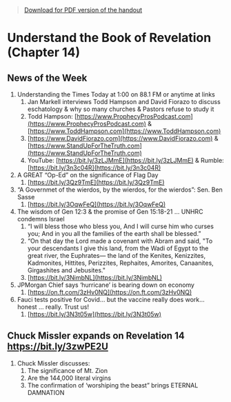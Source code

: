 >[Download for PDF version of the handout](/week061922.pdf)


# Understand the Book of Revelation (Chapter 14)

## News of the Week
1. Understanding the Times Today at 1:00 on 88.1 FM or anytime at links              
	1. Jan Markell interviews Todd Hampson and David Fiorazo to discuss eschatology & why so many churches & Pastors refuse to study it
	1. Todd Hampson:  [https://www.ProphecyProsPodcast.com](https://www.ProphecyProsPodcast.com)  &  [https://www.ToddHampson.com](https://www.ToddHampson.com) 
	1. [https://www.DavidFiorazo.com](https://www.DavidFiorazo.com)  &  [https://www.StandUpForTheTruth.com](https://www.StandUpForTheTruth.com)  
	1. YouTube: [https://bit.ly/3zLJMmE](https://bit.ly/3zLJMmE)   &  Rumble: [https://bit.ly/3n3c04R](https://bit.ly/3n3c04R) 
1. A GREAT “Op-Ed” on the significance of Flag Day  
	1. [https://bit.ly/3Qz9TmE](https://bit.ly/3Qz9TmE) 
1. “A Governmet of the wierdos, by the wierdos, for the wierdos”: Sen. Ben Sasse
	1. [https://bit.ly/3OqwFeQ](https://bit.ly/3OqwFeQ) 
1. The wisdom of Gen 12:3 & the promise of Gen 15:18-21 … UNHRC condemns Israel
	1. “I will bless those who bless you, And I will curse him who curses you; And in you all the families of the earth shall be blessed.”
	1. “On that day the Lord made a covenant with Abram and said, "To your descendants I give this land, from the Wadi of Egypt to the great river, the Euphrates— the land of the Kenites, Kenizzites, Kadmonites, Hittites, Perizzites, Rephaites, Amorites, Canaanites, Girgashites and Jebusites."
	1. [https://bit.ly/3NimbNL](https://bit.ly/3NimbNL)
1. JPMorgan Chief says ‘hurricane’ is bearing down on economy
	1. [https://on.ft.com/3zHv0NQ](https://on.ft.com/3zHv0NQ)
1. Fauci tests positive for Covid… but the vaccine really does work… honest … really.  Trust us!
	1. [https://bit.ly/3N3t05w](https://bit.ly/3N3t05w)

## Chuck Missler expands on Revelation 14   https://bit.ly/3zwPE2U
1. Chuck Missler discusses:
	1. The significance of Mt. Zion
	1. Are the 144,000 literal virgins
	1. The confirmation of ‘worshiping the beast” brings ETERNAL DAMNATION
